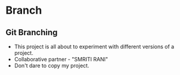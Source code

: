 # Branch
## Git Branching
* This project is all about to experiment with different versions of a project.
* Collaborative partner - "SMRITI RANI"
* Don't dare to copy my project.

  

